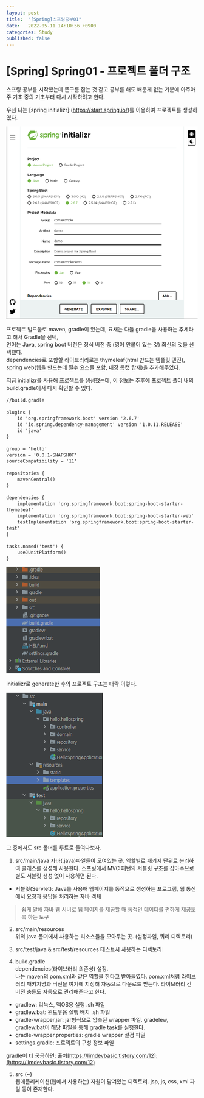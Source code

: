 ```yaml
---
layout: post
title:  "[Spring]스프링공부01"
date:   2022-05-11 14:10:56 +0900
categories: Study
published: false
---
```


# [Spring] Spring01 - 프로젝트 폴더 구조
스프링 공부를 시작했는데 뜬구름 잡는 것 같고 공부를 해도 배운게 없는 기분에 아주아주 기초 중의 기초부터 다시 시작하려고 한다.

우선 나는 [spring initializr]:(https://start.spring.io/)를 이용하여 프로젝트를 생성하였다.  

<img src='../assets/img/docs/springstudy1_1.png' />

프로젝트 빌드툴로 maven, gradle이 있는데, 요새는 다들 gradle을 사용하는 추세라고 해서 Gradle을 선택,   
언어는 Java, spring boot 버전은 정식 버전 중 (영어 안붙어 있는 것) 최신의 것을 선택했다.  
dependencies로 포함할 라이브러리로는 thymeleaf(html 만드는 템플릿 엔진), spring web(웹을 만드는데 필수 요소들 포함, 내장 톰캣 탑재)을 추가해주었다.  

지금 initializr를 사용해 프로젝트를 생성했는데, 이 정보는 추후에 프로젝트 폴더 내의 build.gradle에서 다시 확인할 수 있다.

```
//build.gradle

plugins {
	id 'org.springframework.boot' version '2.6.7'
	id 'io.spring.dependency-management' version '1.0.11.RELEASE'
	id 'java'
}

group = 'hello'
version = '0.0.1-SNAPSHOT'
sourceCompatibility = '11'

repositories {
	mavenCentral()
}

dependencies {
	implementation 'org.springframework.boot:spring-boot-starter-thymeleaf'
	implementation 'org.springframework.boot:spring-boot-starter-web'
	testImplementation 'org.springframework.boot:spring-boot-starter-test'
}

tasks.named('test') {
	useJUnitPlatform()
}
```

<img src='../assets/img/docs/springstudy1_2.png' />  

initializr로 generate한 후의 프로젝트 구조는 대략 이렇다.

<img src='../assets/img/docs/springstudy1_3.png' />

그 중에서도 src 폴더를 루트로 들여다보자.  

1. src/main/java
자바(.java)파일들이 모여있는 곳.
역할별로 패키지 단위로 분리하여 클래스를 생성해 사용한다.  스프링에서 MVC 패턴의 서블릿 구조를 잡아주므로 별도 서블릿 생성 없이 사용하면 된다.  
- 서블릿(Servlet): Java를 사용해 웹페이지를 동적으로 생성하는 프로그램, 웹 통신에서 요청과 응답을 처리하는 자바 객체  
>쉽게 말해 자바 웹 서버로 웹 페이지를 제공할 때 동적인 데이터를 편하게 제공토록 하는 도구 

2. src/main/resources  
위의 java 폴더에서 사용하는 리소스들을 모아두는 곳. (설정파일, 쿼리 디렉토리)

3. src/test/java & src/test/resources
테스트시 사용하는 디렉토리

4. build.gradle  
dependencies(라이브러리 의존성) 설정.  
나는 maven의 pom.xml과 같은 역할을 한다고 받아들였다. pom.xml처럼 라이브러리 패키지명과 버전을 여기에 지정해 자동으로 다운로드 받는다. 라이브러리 간 버전 충돌도 자동으로 관리해준다고 한다.

+ gradlew: 리눅스, 맥OS용 실행 .sh 파일
+ gradlew.bat: 윈도우용 실행 배치 .sh 파일
+ gradle-wrapper.jar: jar형식으로 압축된 wrapper 파일. gradelew, gradlew.bat이 해당 파일을 통해 gradle task를 실행한다.
+ gradle-wrapper.properties: gradle wrapper 설정 파일
+ settings.gradle: 프로젝트의 구성 정보 파일  

gradle이 더 궁금하면: 출처[https://limdevbasic.tistory.com/12]:(https://limdevbasic.tistory.com/12)

5. src (~)  
웹애플리케이션(웹에서 사용하는) 자원이 담겨있는 디렉토리. jsp, js, css, xml 파일 등이 존재한다.